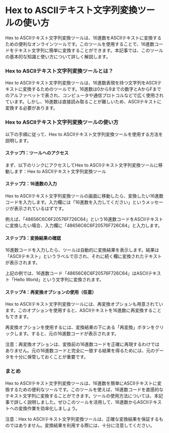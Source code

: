 Hex to ASCIIテキスト文字列変換ツールの使い方
============================

Hex to ASCIIテキスト文字列変換ツールは、16進数をASCIIテキストに変換するための便利なオンラインツールです。このツールを使用することで、16進数コードをテキスト文字列に簡単に変換することができます。本記事では、このツールの基本的な知識と使い方について詳しく解説します。

### Hex to ASCIIテキスト文字列変換ツールとは？

Hex to ASCIIテキスト文字列変換ツールは、16進数表現を持つ文字列をASCIIテキストに変換するためのツールです。16進数は0から9までの数字とAからFまでのアルファベットで表され、コンピュータや通信プロトコルなどで広く使用されています。しかし、16進数は直接読み取ることが難しいため、ASCIIテキストに変換する必要があります。

### Hex to ASCIIテキスト文字列変換ツールの使い方

以下の手順に従って、Hex to ASCIIテキスト文字列変換ツールを使用する方法を説明します。

#### ステップ1：ツールへのアクセス

まず、以下のリンクにアクセスしてHex to ASCIIテキスト文字列変換ツールに移動します：Hex to ASCIIテキスト文字列変換ツール

#### ステップ2：16進数の入力

Hex to ASCIIテキスト文字列変換ツールの画面に移動したら、変換したい16進数コードを入力します。入力欄には「16進数を入力してください」というメッセージが表示されているはずです。

例えば、「48656C6C6F20576F726C64」という16進数コードをASCIIテキストに変換したい場合、入力欄に「48656C6C6F20576F726C64」と入力します。

#### ステップ3：変換結果の確認

16進数コードを入力したら、ツールは自動的に変換結果を表示します。結果は「ASCIIテキスト」というラベルで示され、それに続く欄に変換されたテキストが表示されます。

上記の例では、16進数コード「48656C6C6F20576F726C64」はASCIIテキスト「Hello World」という文字列に変換されます。

#### ステップ4：再変換オプションの使用（任意）

Hex to ASCIIテキスト文字列変換ツールには、再変換オプションも用意されています。このオプションを使用すると、ASCIIテキストを16進数に再変換することもできます。

再変換オプションを使用するには、変換結果の下にある「再変換」ボタンをクリックします。すると、元の16進数コードが表示されます。

注意：再変換オプションは、変換前の16進数コードを正確に再現するわけではありません。元の16進数コードと完全に一致する結果を得るためには、元のデータを十分に保管しておくことが重要です。

### まとめ

Hex to ASCIIテキスト文字列変換ツールは、16進数を簡単にASCIIテキストに変換するための便利なツールです。このツールを使えば、16進数コードを直感的なテキスト文字列に変換することができます。ツールの使用方法については、本記事で詳しく説明しました。ぜひこのツールを活用して、16進数からASCIIテキストへの変換作業を効率化しましょう。

注意：Hex to ASCIIテキスト文字列変換ツールは、正確な変換結果を保証するものではありません。変換結果を利用する際には、十分に注意してください。